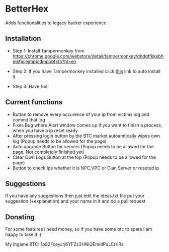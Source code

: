 # BetterHex
Adds functionalities to legacy hacker experience


<h2>Installation</h2>

 - Step 1: Install Tampermonkey from https://chrome.google.com/webstore/detail/tampermonkey/dhdgffkkebhmkfjojejmpbldmpobfkfo?hl=en
 
 - Step 2: If you have Tampermonkey installed click [this](https://gitcdn.xyz/repo/R34P3R5/BetterHex/master/BetterHex.user.js) link to auto install it.
 
 - Step 3: Have fun!

<h2>Current functions</h2>

- Button to remove every occurence of your ip from victims log and commit that log
- Fixes Bug where Alert window comes up if you want to finish a process, when you have a ip reset ready
- After pressing login button by the BTC market autoamtically wipes own log (Popup needs to be allowed for the page)
- Auto upgrade Button for servers (Popup needs to be allowed for the page, Not completely finished yet)
- Clear Own Logs Button at the top (Popup needs to be allowed for the page)
- Button to check Ips whether it is NPC,VPC or Clan Server or reseted ip

<h2>Suggestions</h2>

If you have any suggestions then just edit the ideas.txt file put your suggestion (+explanation) and your name in it and do a pull request

<h2>Donating</h2>

For some features i need money, so if you have some btc to spare i am happy to take it :)

My ingame BTC: 1p82FceyJrj6YFZz3HNiQEmidPuLCrriRz
